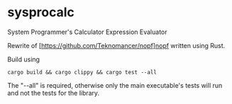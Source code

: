 # sysprocalc
System Programmer's Calculator Expression Evaluator

Rewrite of [https://github.com/Teknomancer/nopf]nopf written using Rust.

Build using
```
cargo build && cargo clippy && cargo test --all
```

The "--all" is required, otherwise only the main executable's tests will run and not the tests for the library.
